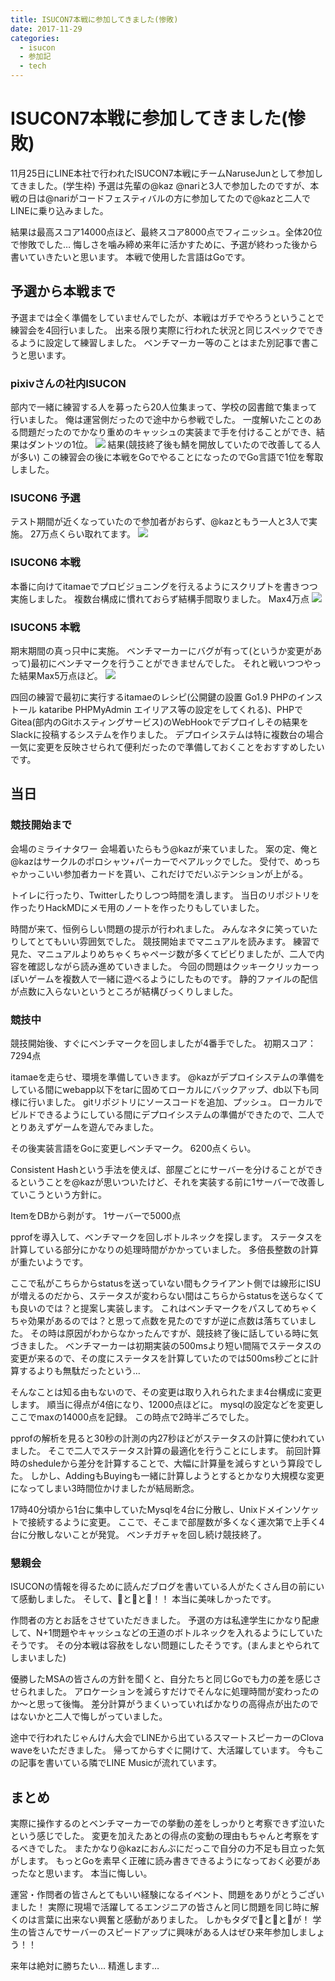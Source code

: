 ```yaml
---
title: ISUCON7本戦に参加してきました(惨敗)
date: 2017-11-29
categories: 
  - isucon
  - 参加記
  - tech
---
```


# ISUCON7本戦に参加してきました(惨敗)
11月25日にLINE本社で行われたISUCON7本戦にチームNaruseJunとして参加してきました。(学生枠)
予選は先輩の@kaz @nariと3人で参加したのですが、本戦の日は@nariがコードフェスティバルの方に参加してたので@kazと二人でLINEに乗り込みました。

結果は最高スコア14000点ほど、最終スコア8000点でフィニッシュ。全体20位で惨敗でした…
悔しさを噛み締め来年に活かすために、予選が終わった後から書いていきたいと思います。
本戦で使用した言語はGoです。

## 予選から本戦まで
予選までは全く準備をしていませんでしたが、本戦はガチでやろうということで練習会を4回行いました。
出来る限り実際に行われた状況と同じスペックでできるように設定して練習しました。
ベンチマーカー等のことはまた別記事で書こうと思います。

### pixivさんの社内ISUCON
部内で一緒に練習する人を募ったら20人位集まって、学校の図書館で集まって行いました。
俺は運営側だったので途中から参戦でした。
一度解いたことのある問題だったのでかなり重めのキャッシュの実装まで手を付けることができ、結果はダントツの1位。
![](./1.png)
結果(競技終了後も鯖を開放していたので改善してる人が多い)
この練習会の後に本戦をGoでやることになったのでGo言語で1位を奪取しました。

### ISUCON6 予選
テスト期間が近くなっていたので参加者がおらず、@kazともう一人と3人で実施。
27万点くらい取れてます。
![](./2.png)

### ISUCON6 本戦
本番に向けてitamaeでプロビジョニングを行えるようにスクリプトを書きつつ実施しました。
複数台構成に慣れておらず結構手間取りました。
Max4万点
![](./3.png)

### ISUCON5 本戦
期末期間の真っ只中に実施。
ベンチマーカーにバグが有って(というか変更があって)最初にベンチマークを行うことができませんでした。
それと戦いつつやった結果Max5万点ほど。
![](./4.png)

四回の練習で最初に実行するitamaeのレシピ(公開鍵の設置 Go1.9 PHPのインストール kataribe PHPMyAdmin エイリアス等の設定をしてくれる)、PHPでGitea(部内のGitホスティングサービス)のWebHookでデプロイしその結果をSlackに投稿するシステムを作りました。
デプロイシステムは特に複数台の場合一気に変更を反映させられて便利だったので準備しておくことをおすすめしたいです。

## 当日
### 競技開始まで

会場のミライナタワー
会場着いたらもう@kazが来ていました。 案の定、俺と@kazはサークルのポロシャツ+パーカーでペアルックでした。 受付で、めっちゃかっこいい参加者カードを貰い、これだけでだいぶテンションが上がる。

トイレに行ったり、Twitterしたりしつつ時間を潰します。
当日のリポジトリを作ったりHackMDにメモ用のノートを作ったりもしていました。

時間が来て、恒例らしい問題の提示が行われました。
みんなネタに笑っていたりしてとてもいい雰囲気でした。
競技開始までマニュアルを読みます。
練習で見た、マニュアルよりめちゃくちゃページ数が多くてビビりましたが、二人で内容を確認しながら読み進めていきました。
今回の問題はクッキークリッカーっぽいゲームを複数人で一緒に遊べるようにしたものです。
静的ファイルの配信が点数に入らないというところが結構びっくりしました。

### 競技中
競技開始後、すぐにベンチマークを回しましたが4番手でした。
初期スコア： 7294点

itamaeを走らせ、環境を準備していきます。
@kazがデプロイシステムの準備をしている間にwebapp以下をtarに固めてローカルにバックアップ、db以下も同様に行いました。
gitリポジトリにソースコードを追加、プッシュ。
ローカルでビルドできるようにしている間にデプロイシステムの準備ができたので、二人でとりあえずゲームを遊んでみました。

その後実装言語をGoに変更しベンチマーク。
6200点くらい。

Consistent Hashという手法を使えば、部屋ごとにサーバーを分けることができるということを@kazが思いついたけど、それを実装する前に1サーバーで改善していこうという方針に。

ItemをDBから剥がす。
1サーバーで5000点

pprofを導入して、ベンチマークを回しボトルネックを探します。
ステータスを計算している部分にかなりの処理時間がかかっていました。
多倍長整数の計算が重たいようです。

ここで私がこちらからstatusを送っていない間もクライアント側では線形にISUが増えるのだから、ステータスが変わらない間はこちらからstatusを送らなくても良いのでは？と提案し実装します。
これはベンチマークをパスしてめちゃくちゃ効果があるのでは？と思って点数を見たのですが逆に点数は落ちていました。
その時は原因がわからなかったんですが、競技終了後に話している時に気づきました。
ベンチマーカーは初期実装の500msより短い間隔でステータスの変更が来るので、その度にステータスを計算していたのでは500ms秒ごとに計算するよりも無駄だったという…

そんなことは知る由もないので、その変更は取り入れられたまま4台構成に変更します。
順当に得点が4倍になり、12000点ほどに。
mysqlの設定などを変更しここでmaxの14000点を記録。
この時点で2時半ごろでした。

pprofの解析を見ると30秒の計測の内27秒ほどがステータスの計算に使われていました。
そこで二人でステータス計算の最適化を行うことにします。
前回計算時のsheduleから差分を計算することで、大幅に計算量を減らすという算段でした。
しかし、AddingもBuyingも一緒に計算しようとするとかなり大規模な変更になってしまい3時間位かけましたが結局断念。

17時40分頃から1台に集中していたMysqlを4台に分散し、Unixドメインソケットで接続するように変更。
ここで、そこまで部屋数が多くなく運次第で上手く4台に分散しないことが発覚。
ベンチガチャを回し続け競技終了。

### 懇親会
ISUCONの情報を得るために読んだブログを書いている人がたくさん目の前にいて感動しました。
そして、🍣と🍕と🍺！！
本当に美味しかったです。

作問者の方とお話をさせていただきました。
予選の方は私達学生にかなり配慮して、N+1問題やキャッシュなどの王道のボトルネックを入れるようにしていたそうです。
その分本戦は容赦をしない問題にしたそうです。(まんまとやられてしまいました)

優勝したMSAの皆さんの方針を聞くと、自分たちと同じGoでも力の差を感じさせられました。
アロケーションを減らすだけでそんなに処理時間が変わったのか～と思って後悔。
差分計算がうまくいっていればかなりの高得点が出たのではないかと二人で悔しがっていました。

途中で行われたじゃんけん大会でLINEから出ているスマートスピーカーのClova waveをいただきました。
帰ってからすぐに開けて、大活躍しています。
今もこの記事を書いている隣でLINE Musicが流れています。

## まとめ
実際に操作するのとベンチマーカーでの挙動の差をしっかりと考察できず泣いたという感じでした。
変更を加えたあとの得点の変動の理由もちゃんと考察をするべきでした。
またかなり@kazにおんぶにだっこで自分の力不足も目立った気がします。
もっとGoを素早く正確に読み書きできるようになっておく必要があったなと思います。
本当に悔しい。

運営・作問者の皆さんとてもいい経験になるイベント、問題をありがとうございました！
実際に現場で活躍してるエンジニアの皆さんと同じ問題を同じ時に解くのは言葉に出来ない興奮と感動がありました。
しかもタダで🍣と🍕と🍺が！
学生の皆さんでサーバーのスピードアップに興味がある人はぜひ来年参加しましょう！！

来年は絶対に勝ちたい…
精進します…
